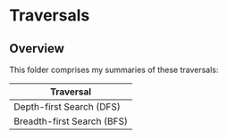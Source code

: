 # Traversals

## Overview
This folder comprises my summaries of these traversals:

| Traversal                   |
|-----------------------------|
| Depth-first Search (DFS)    |
| Breadth-first Search (BFS)  |
